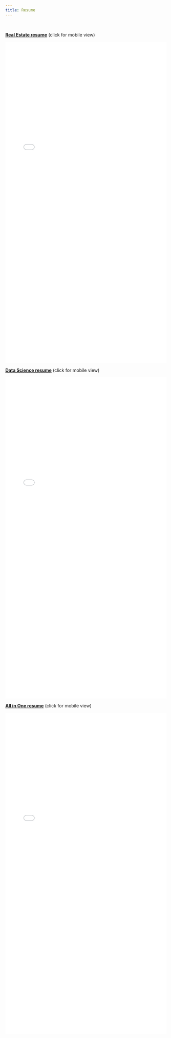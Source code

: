 ```yaml
---
title: Resume
---
```


<br>

[**Real Estate resume**](https://drive.google.com/file/d/1CWwVQVYjcCSmFelQJMq-l9XHOivqf7o0/view?usp=sharings) (click for mobile view)

<embed src="assets/PhuDang_RealEstateResume.pdf" type="application/pdf" width="100%" height="999">

<br>

[**Data Science resume**](https://drive.google.com/file/d/1170n1eRzQiA9uC4Ils4q1h7WqZtba00H/view?usp=sharing) (click for mobile view)

<embed src="assets/PhuDang_DataScienceResume.pdf" type="application/pdf" width="100%" height="999">

<br>

[**All in One resume**](https://drive.google.com/file/d/1ih-MWcJ8YlYO5jAhbfOq14H0qhbcoszP/view?usp=sharing) (click for mobile view)

<embed src="assets/PhuDang_Resume.pdf" type="application/pdf" width="100%" height="999">

